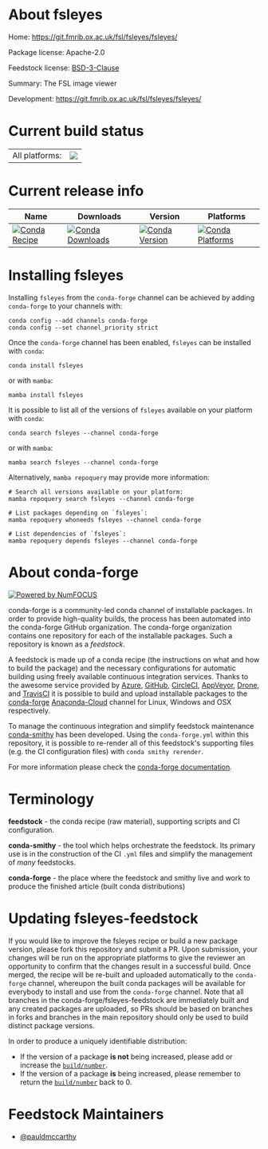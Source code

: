 About fsleyes
=============

Home: https://git.fmrib.ox.ac.uk/fsl/fsleyes/fsleyes/

Package license: Apache-2.0

Feedstock license: [BSD-3-Clause](https://github.com/conda-forge/fsleyes-feedstock/blob/main/LICENSE.txt)

Summary: The FSL image viewer

Development: https://git.fmrib.ox.ac.uk/fsl/fsleyes/fsleyes/

Current build status
====================


<table><tr><td>All platforms:</td>
    <td>
      <a href="https://dev.azure.com/conda-forge/feedstock-builds/_build/latest?definitionId=6108&branchName=main">
        <img src="https://dev.azure.com/conda-forge/feedstock-builds/_apis/build/status/fsleyes-feedstock?branchName=main">
      </a>
    </td>
  </tr>
</table>

Current release info
====================

| Name | Downloads | Version | Platforms |
| --- | --- | --- | --- |
| [![Conda Recipe](https://img.shields.io/badge/recipe-fsleyes-green.svg)](https://anaconda.org/conda-forge/fsleyes) | [![Conda Downloads](https://img.shields.io/conda/dn/conda-forge/fsleyes.svg)](https://anaconda.org/conda-forge/fsleyes) | [![Conda Version](https://img.shields.io/conda/vn/conda-forge/fsleyes.svg)](https://anaconda.org/conda-forge/fsleyes) | [![Conda Platforms](https://img.shields.io/conda/pn/conda-forge/fsleyes.svg)](https://anaconda.org/conda-forge/fsleyes) |

Installing fsleyes
==================

Installing `fsleyes` from the `conda-forge` channel can be achieved by adding `conda-forge` to your channels with:

```
conda config --add channels conda-forge
conda config --set channel_priority strict
```

Once the `conda-forge` channel has been enabled, `fsleyes` can be installed with `conda`:

```
conda install fsleyes
```

or with `mamba`:

```
mamba install fsleyes
```

It is possible to list all of the versions of `fsleyes` available on your platform with `conda`:

```
conda search fsleyes --channel conda-forge
```

or with `mamba`:

```
mamba search fsleyes --channel conda-forge
```

Alternatively, `mamba repoquery` may provide more information:

```
# Search all versions available on your platform:
mamba repoquery search fsleyes --channel conda-forge

# List packages depending on `fsleyes`:
mamba repoquery whoneeds fsleyes --channel conda-forge

# List dependencies of `fsleyes`:
mamba repoquery depends fsleyes --channel conda-forge
```


About conda-forge
=================

[![Powered by
NumFOCUS](https://img.shields.io/badge/powered%20by-NumFOCUS-orange.svg?style=flat&colorA=E1523D&colorB=007D8A)](https://numfocus.org)

conda-forge is a community-led conda channel of installable packages.
In order to provide high-quality builds, the process has been automated into the
conda-forge GitHub organization. The conda-forge organization contains one repository
for each of the installable packages. Such a repository is known as a *feedstock*.

A feedstock is made up of a conda recipe (the instructions on what and how to build
the package) and the necessary configurations for automatic building using freely
available continuous integration services. Thanks to the awesome service provided by
[Azure](https://azure.microsoft.com/en-us/services/devops/), [GitHub](https://github.com/),
[CircleCI](https://circleci.com/), [AppVeyor](https://www.appveyor.com/),
[Drone](https://cloud.drone.io/welcome), and [TravisCI](https://travis-ci.com/)
it is possible to build and upload installable packages to the
[conda-forge](https://anaconda.org/conda-forge) [Anaconda-Cloud](https://anaconda.org/)
channel for Linux, Windows and OSX respectively.

To manage the continuous integration and simplify feedstock maintenance
[conda-smithy](https://github.com/conda-forge/conda-smithy) has been developed.
Using the ``conda-forge.yml`` within this repository, it is possible to re-render all of
this feedstock's supporting files (e.g. the CI configuration files) with ``conda smithy rerender``.

For more information please check the [conda-forge documentation](https://conda-forge.org/docs/).

Terminology
===========

**feedstock** - the conda recipe (raw material), supporting scripts and CI configuration.

**conda-smithy** - the tool which helps orchestrate the feedstock.
                   Its primary use is in the construction of the CI ``.yml`` files
                   and simplify the management of *many* feedstocks.

**conda-forge** - the place where the feedstock and smithy live and work to
                  produce the finished article (built conda distributions)


Updating fsleyes-feedstock
==========================

If you would like to improve the fsleyes recipe or build a new
package version, please fork this repository and submit a PR. Upon submission,
your changes will be run on the appropriate platforms to give the reviewer an
opportunity to confirm that the changes result in a successful build. Once
merged, the recipe will be re-built and uploaded automatically to the
`conda-forge` channel, whereupon the built conda packages will be available for
everybody to install and use from the `conda-forge` channel.
Note that all branches in the conda-forge/fsleyes-feedstock are
immediately built and any created packages are uploaded, so PRs should be based
on branches in forks and branches in the main repository should only be used to
build distinct package versions.

In order to produce a uniquely identifiable distribution:
 * If the version of a package **is not** being increased, please add or increase
   the [``build/number``](https://docs.conda.io/projects/conda-build/en/latest/resources/define-metadata.html#build-number-and-string).
 * If the version of a package **is** being increased, please remember to return
   the [``build/number``](https://docs.conda.io/projects/conda-build/en/latest/resources/define-metadata.html#build-number-and-string)
   back to 0.

Feedstock Maintainers
=====================

* [@pauldmccarthy](https://github.com/pauldmccarthy/)

